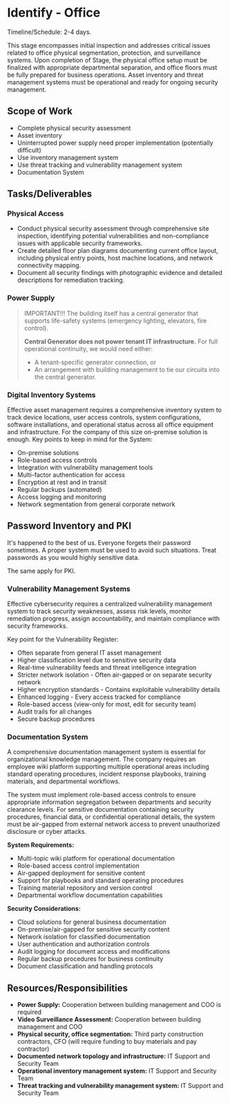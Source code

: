 # Identify - Office

Timeline/Schedule: 2-4 days.

This stage encompasses initial inspection and addresses critical issues related to office physical segmentation, protection, and surveillance systems. Upon completion of Stage, the physical office setup must be finalized with appropriate departmental separation, and office floors must be fully prepared for business operations. Asset inventory and threat management systems must be operational and ready for ongoing security management.

## Scope of Work

- Complete physical security assessment
- Asset inventory
- Uninterrupted power supply need proper implementation (potentially difficult)
- Use inventory management system
- Use threat tracking and vulnerability management system
- Documentation System

## Tasks/Deliverables

### Physical Access

- Conduct physical security assessment through comprehensive site inspection, identifying potential vulnerabilities and non-compliance issues with applicable security frameworks.
- Create detailed floor plan diagrams documenting current office layout, including physical entry points, host machine locations, and network connectivity mapping.
- Document all security findings with photographic evidence and detailed descriptions for remediation tracking.


### Power Supply

> IMPORTANT!!!
> The building itself has a central generator that supports life-safety systems (emergency lighting, elevators, fire control).
> 
> **Central Generator does not power tenant IT infrastructure.** For full operational continuity, we would need either:
> 
> - A tenant-specific generator connection, or
> - An arrangement with building management to tie our circuits into the central generator.


### Digital Inventory Systems

Effective asset management requires a comprehensive inventory system to track device locations, user access controls, system configurations, software installations, and operational status across all office equipment and infrastructure. For the company of this size on-premise solution is enough. Key points to keep in mind for the System:

- On-premise solutions
- Role-based access controls
- Integration with vulnerability management tools
- Multi-factor authentication for access
- Encryption at rest and in transit
- Regular backups (automated)
- Access logging and monitoring
- Network segmentation from general corporate network

## Password Inventory and PKI

It's happened to the best of us. Everyone forgets their password sometimes. A proper system must be used to avoid such situations. Treat passwords as you would highly sensitive data.

The same apply for PKI.

### Vulnerability Management Systems

Effective cybersecurity requires a centralized vulnerability management system to track security weaknesses, assess risk levels, monitor remediation progress, assign accountability, and maintain compliance with security frameworks.

Key point for the Vulnerability Register:

- Often separate from general IT asset management
- Higher classification level due to sensitive security data
- Real-time vulnerability feeds and threat intelligence integration
- Stricter network isolation - Often air-gapped or on separate security network
- Higher encryption standards - Contains exploitable vulnerability details
- Enhanced logging - Every access tracked for compliance
- Role-based access (view-only for most, edit for security team)
- Audit trails for all changes
- Secure backup procedures

### Documentation System

A comprehensive documentation management system is essential for organizational knowledge management. The company requires an employee wiki platform supporting multiple operational areas including standard operating procedures, incident response playbooks, training materials, and departmental workflows.

The system must implement role-based access controls to ensure appropriate information segregation between departments and security clearance levels. For sensitive documentation containing security procedures, financial data, or confidential operational details, the system must be air-gapped from external network access to prevent unauthorized disclosure or cyber attacks.

**System Requirements:**

- Multi-topic wiki platform for operational documentation
- Role-based access control implementation
- Air-gapped deployment for sensitive content
- Support for playbooks and standard operating procedures
- Training material repository and version control
- Departmental workflow documentation capabilities

**Security Considerations:**

- Cloud solutions for general business documentation
- On-premise/air-gapped for sensitive security content
- Network isolation for classified documentation
- User authentication and authorization controls
- Audit logging for document access and modifications
- Regular backup procedures for business continuity
- Document classification and handling protocols

## Resources/Responsibilities

- **Power Supply:** Cooperation between building management and COO is required
- **Video Surveillance Assessment:** Cooperation between building management and COO
- **Physical security, office segmentation:** Third party construction contractors, CFO (will require funding to buy materials and pay contractor)
- **Documented network topology and infrastructure:** IT Support and Security Team
- **Operational inventory management system:** IT Support and Security Team
- **Threat tracking and vulnerability management system:** IT Support and Security Team
